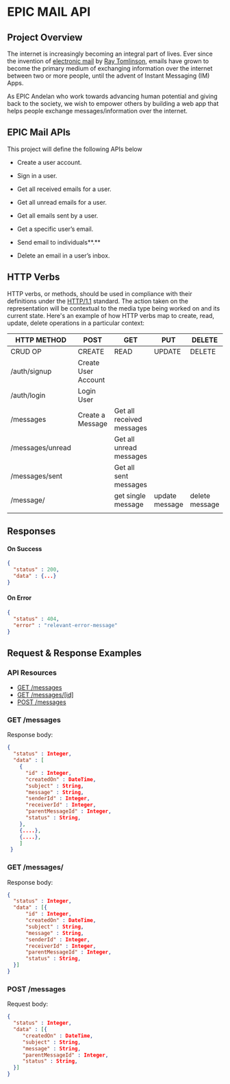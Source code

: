 # EPIC MAIL API

## Project Overview

The internet is increasingly becoming an integral part of lives. Ever since the invention of [electronic mail](https://en.wikipedia.org/wiki/Email) by [Ray Tomlinson](https://en.wikipedia.org/wiki/Ray_Tomlinson), emails have grown to become the primary medium of exchanging information over the internet between two or more people, until the advent of Instant Messaging (IM) Apps.

As EPIC Andelan who work towards advancing human potential and giving back to the society, we wish to empower others by building a web app that helps people exchange messages/information over the internet.

## EPIC Mail APIs

This project will define the following APIs below

- Create a user account.

- Sign in a user.

- Get all received emails for a user.

- Get all unread emails for a user.

- Get all emails sent by a user.

- Get a specific user’s email.

- Send email to individuals**.**

- Delete an email in a user’s inbox.

  

## HTTP Verbs

HTTP verbs, or methods, should be used in compliance with their definitions under the [HTTP/1.1](http://www.w3.org/Protocols/rfc2616/rfc2616-sec9.html) standard.
The action taken on the representation will be contextual to the media type being worked on and its current state. Here's an example of how HTTP verbs map to create, read, update, delete operations in a particular context:

| HTTP METHOD      | POST                | GET                       | PUT            | DELETE         |
| ---------------- | ------------------- | ------------------------- | -------------- | -------------- |
| CRUD OP          | CREATE              | READ                      | UPDATE         | DELETE         |
| /auth/signup     | Create User Account |                           |                |                |
| /auth/login      | Login User          |                           |                |                |
| /messages        | Create a Message    | Get all received messages |                |                |
| /messages/unread |                     | Get all unread messages   |                |                |
| /messages/sent   |                     | Get all sent messages     |                |                |
| /message/<id>    |                     | get single message        | update message | delete message |
|                  |                     |                           |                |                |

## Responses

#### On Success

```json
{
  "status" : 200, 
  "data" : {...}
}

```

#### On Error

```json
{
  "status" : 404,
  "error" : "relevant-error-message"
}

```

## Request & Response Examples

### API Resources

- [GET /messages](#get-messages)
- [GET /messages/[id]](#get-messagesid)
- [POST /messages](#post-messenges)

### GET /messages

Response body:

```json
{
  "status" : Integer, 
  "data" : [
    {
      "id" : Integer, 
      "createdOn" : DateTime,
      "subject" : String,
      "message" : String,
      "senderId" : Integer,
      "receiverId" : Integer,
      "parentMessageId" : Integer,
      "status" : String,
    }, 
    {....},
    {....},
    ]
 }
```

### GET /messages/<id>

Response body:

```json
{
  "status" : Integer, 
  "data" : [{
      "id" : Integer, 
      "createdOn" : DateTime,
      "subject" : String,
      "message" : String,
      "senderId" : Integer,
      "receiverId" : Integer,
      "parentMessageId" : Integer,
      "status" : String,
  }]
}

```

### POST /messages

Request body:

```json
{
  "status" : Integer, 
  "data" : [{
     "createdOn" : DateTime,        
     "subject" : String,
     "message" : String,
     "parentMessageId" : Integer,
     "status" : String,
  }]
}

```